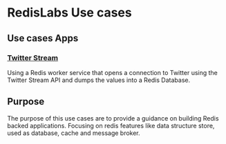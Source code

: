 # RedisLabs Use cases

## Use cases Apps

### [Twitter Stream](twitter-stream)
Using a Redis worker service that opens a connection to Twitter using the Twitter Stream API and dumps the values into a Redis Database.

## Purpose
The purpose of this use cases are to provide a guidance on building Redis backed applications.
Focusing on redis features like data structure store, used as database, cache and message broker.
